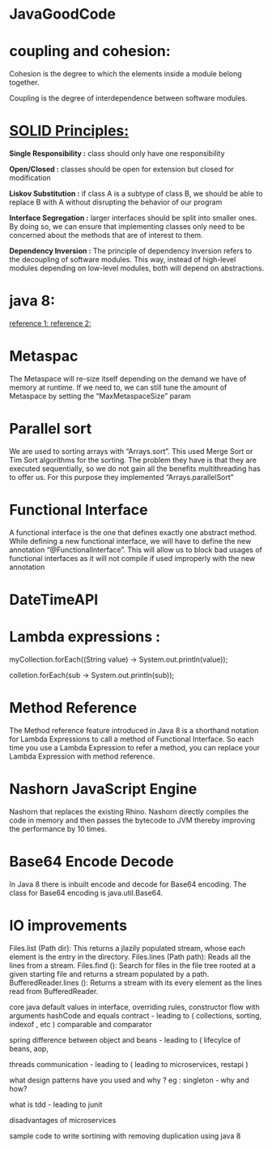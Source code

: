 # JavaGoodCode


<h1>coupling and cohesion: </h1>
<p>Cohesion is the degree to which the elements inside a module belong together.</p> 
<p>Coupling is the degree of interdependence between software modules.</p>

<h1><a href = "https://www.baeldung.com/solid-principles" target="_blank"> SOLID Principles: </a></h1>

<p><b>Single Responsibility :</b> class should only have one responsibility</p>
<p><b>Open/Closed :</b> classes should be open for extension but closed for modification</p>
<p><b>Liskov Substitution :</b> if class A is a subtype of class B, we should be able to replace B with A without disrupting the behavior of our program</p>
<p><b>Interface Segregation :</b>  larger interfaces should be split into smaller ones. By doing so, we can ensure that implementing classes only need to be concerned about the methods that are of interest to them.</p>
<p><b>Dependency Inversion :</b> The principle of dependency inversion refers to the decoupling of software modules. This way, instead of high-level modules depending on low-level modules, both will depend on abstractions.</p>

<h1>java 8: </h1>
<a href = "https://manifesto.co.uk/java-jdk-8-features/" target="_blank"> reference 1: </a>
<a href = "https://www.softwaretestinghelp.com/java/prominent-java-8-features/" target="_blank"> reference 2: </a>

<h1>Metaspac</h1>
</p>The Metaspace will re-size itself depending on the demand we have of memory at runtime. If we need to, we can still tune the amount of Metaspace by setting the “MaxMetaspaceSize” param</p>

<h1> Parallel sort</h1>
<p>
We are used to sorting arrays with “Arrays.sort”. This used Merge Sort or Tim Sort algorithms for the sorting. The problem they have is that they are executed sequentially, so we do not gain all the benefits multithreading has to offer us. For this purpose they implemented “Arrays.parallelSort”
</p>

<h1>Functional Interface </h1>
<p>
A functional interface is the one that defines exactly one abstract method. While defining a new functional interface, we will have to define the new annotation “@FunctionalInterface”. This will allow us to block bad usages of functional interfaces as it will not compile if used improperly with the new annotation
</p>

<h1>DateTimeAPI</h1>

<h1>Lambda expressions : </h1>
<p>myCollection.forEach((String value) -> System.out.println(value));</p>
<p>colletion.forEach(sub -> System.out.println(sub));  </p>

<h1>Method Reference </h1>
<p>
The Method reference feature introduced in Java 8 is a shorthand notation for Lambda Expressions to call a method of Functional Interface. So each time you use a Lambda Expression to refer a method, you can replace your Lambda Expression with method reference.
</p>

<h1>Nashorn JavaScript Engine </h1>
<p>
Nashorn that replaces the existing Rhino. Nashorn directly compiles the code in memory and then passes the bytecode to JVM thereby improving the performance by 10 times.
</p>

<h1>Base64 Encode Decode</h1>
<p>
In Java 8 there is inbuilt encode and decode for Base64 encoding. The class for Base64 encoding is java.util.Base64.
</p>


<h1>IO improvements</h1>
<p>
Files.list (Path dir): This returns a jlazily populated stream, whose each element is the entry in the directory.
Files.lines (Path path): Reads all the lines from a stream.
Files.find (): Search for files in the file tree rooted at a given starting file and returns a stream populated by a path.
BufferedReader.lines (): Returns a stream with its every element as the lines read from BufferedReader.
</p>




core java
default values in interface, overriding rules, constructor flow with arguments
hashCode and equals contract - leading to ( collections, sorting, indexof , etc ) 
comparable and comparator


spring
difference between object and beans - leading to ( lifecylce of beans, aop, 


threads communication - leading to ( leading to microservices, restapi )

what design patterns have you used and why ?
eg : singleton - why and how? 




what is tdd - leading to junit

disadvantages of microservices

sample code to write sortining with removing duplication using java 8
